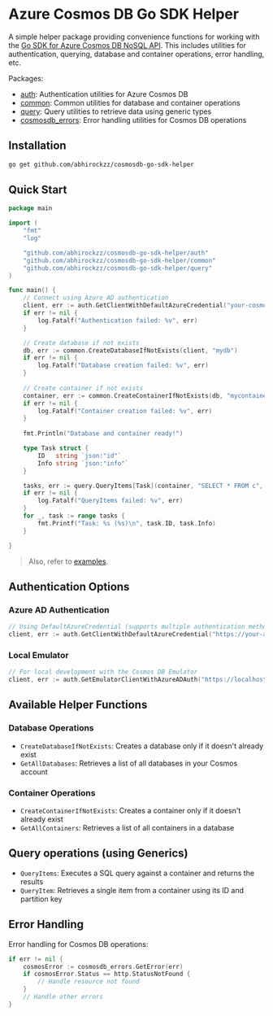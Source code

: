 # Azure Cosmos DB Go SDK Helper

A simple helper package providing convenience functions for working with the [Go SDK for Azure Cosmos DB NoSQL API](https://learn.microsoft.com/en-us/azure/cosmos-db/nosql/sdk-go). This includes utilities for authentication, querying, database and container operations, error handling, etc.

Packages:

- [auth](auth): Authentication utilities for Azure Cosmos DB
- [common](common): Common utilities for database and container operations
- [query](query): Query utilities to retrieve data using generic types
- [cosmosdb_errors](cosmosdb_errors): Error handling utilities for Cosmos DB operations

## Installation

```bash
go get github.com/abhirockzz/cosmosdb-go-sdk-helper
```

## Quick Start

```go
package main

import (
    "fmt"
    "log"

    "github.com/abhirockzz/cosmosdb-go-sdk-helper/auth"
    "github.com/abhirockzz/cosmosdb-go-sdk-helper/common"
    "github.com/abhirockzz/cosmosdb-go-sdk-helper/query"
)

func main() {
    // Connect using Azure AD authentication
    client, err := auth.GetClientWithDefaultAzureCredential("your-cosmos-endpoint", nil)
    if err != nil {
        log.Fatalf("Authentication failed: %v", err)
    }

    // Create database if not exists
    db, err := common.CreateDatabaseIfNotExists(client, "mydb")
    if err != nil {
        log.Fatalf("Database creation failed: %v", err)
    }
    
    // Create container if not exists
    container, err := common.CreateContainerIfNotExists(db, "mycontainer")
    if err != nil {
        log.Fatalf("Container creation failed: %v", err)
    }
    
    fmt.Println("Database and container ready!")

    type Task struct {
		ID   string `json:"id"`
		Info string `json:"info"`
	}

    tasks, err := query.QueryItems[Task](container, "SELECT * FROM c", azcosmos.NewPartitionKey(), nil)
	if err != nil {
		log.Fatalf("QueryItems failed: %v", err)
	}
	for _, task := range tasks {
		fmt.Printf("Task: %s (%s)\n", task.ID, task.Info)
	}

}
```

> Also, refer to [examples](examples).

## Authentication Options

### Azure AD Authentication

```go
// Using DefaultAzureCredential (supports multiple authentication methods)
client, err := auth.GetClientWithDefaultAzureCredential("https://your-account.documents.azure.com:443", nil)
```

### Local Emulator

```go
// For local development with the Cosmos DB Emulator
client, err := auth.GetEmulatorClientWithAzureADAuth("https://localhost:8081", nil)
```

## Available Helper Functions

### Database Operations

- `CreateDatabaseIfNotExists`: Creates a database only if it doesn't already exist
- `GetAllDatabases`: Retrieves a list of all databases in your Cosmos account

### Container Operations

- `CreateContainerIfNotExists`: Creates a container only if it doesn't already exist
- `GetAllContainers`: Retrieves a list of all containers in a database

## Query operations (using Generics)

- `QueryItems`: Executes a SQL query against a container and returns the results
- `QueryItem`: Retrieves a single item from a container using its ID and partition key

## Error Handling

Error handling for Cosmos DB operations:

```go
if err != nil {
    cosmosError := cosmosdb_errors.GetError(err)
    if cosmosError.Status == http.StatusNotFound {
        // Handle resource not found
    }
    // Handle other errors
}
```
